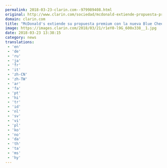 ```yaml
---
permalink: 2018-03-23-clarin.com--979989408.html
original: http://www.clarin.com/sociedad/mcdonald-extiende-propuesta-premium-nueva-blue-cheese-bacon_0_BJ99DZx5M.html
domain: clarin.com
title: "McDonald's extiende su propuesta premium con la nueva Blue Cheese &amp; Bacon"
image: https://images.clarin.com/2018/03/21/r1eY0-l9G_600x338__1.jpg
date: 2018-03-23 13:38:15
category: news
translations: 
 - 'en'
 - 'de'
 - 'ru'
 - 'ja'
 - 'fr'
 - 'it'
 - 'zh-CN'
 - 'zh-TW'
 - 'ar'
 - 'fa'
 - 'pt'
 - 'hi'
 - 'tr'
 - 'id'
 - 'nl'
 - 'sv'
 - 'vi'
 - 'pl'
 - 'ko'
 - 'no'
 - 'da'
 - 'th'
 - 'ta'
 - 'ms'
 - 'hy'
---
```


